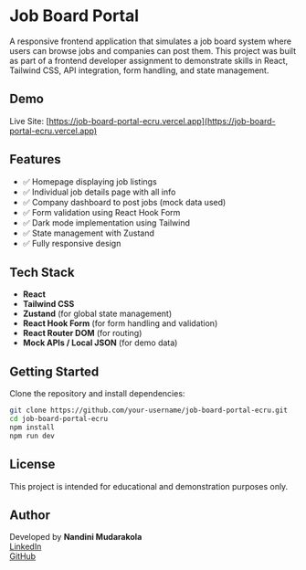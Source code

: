 # Job Board Portal

A responsive frontend application that simulates a job board system where users can browse jobs and companies can post them. This project was built as part of a frontend developer assignment to demonstrate skills in React, Tailwind CSS, API integration, form handling, and state management.

## Demo

Live Site: [https://job-board-portal-ecru.vercel.app](https://job-board-portal-ecru.vercel.app)

## Features

- ✅ Homepage displaying job listings
- ✅ Individual job details page with all info
- ✅ Company dashboard to post jobs (mock data used)
- ✅ Form validation using React Hook Form
- ✅ Dark mode implementation using Tailwind
- ✅ State management with Zustand
- ✅ Fully responsive design

## Tech Stack

- **React**
- **Tailwind CSS**
- **Zustand** (for global state management)
- **React Hook Form** (for form handling and validation)
- **React Router DOM** (for routing)
- **Mock APIs / Local JSON** (for demo data)

## Getting Started

Clone the repository and install dependencies:

```bash
git clone https://github.com/your-username/job-board-portal-ecru.git
cd job-board-portal-ecru
npm install
npm run dev
```

## License 

This project is intended for educational and demonstration purposes only.

## Author

Developed by **Nandini Mudarakola**  
[LinkedIn](https://www.linkedin.com/in/nandinimudarakola)  
[GitHub](https://github.com/Nandini-Mudarakola)
